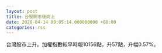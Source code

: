 ```yaml
---
layout: post
title: 台股開市後向上
date: 2020-04-14 09:05:14.000000000 +08:00
categories: rss
---
```


台灣股市上升。加權指數較早時報10156點，升57點，升幅0.57%。
